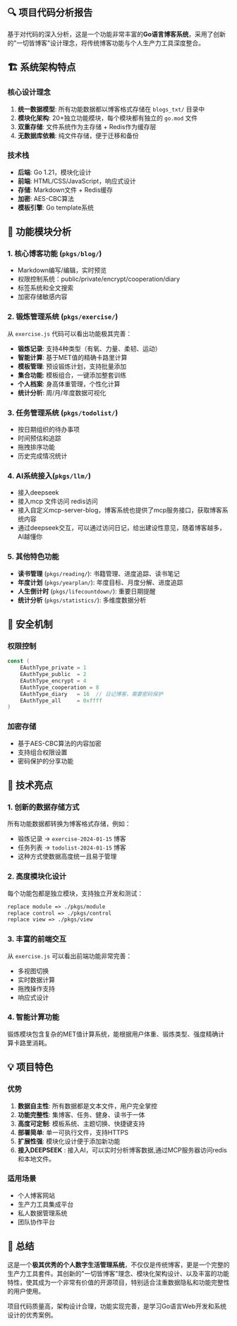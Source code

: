 ## 🔍 项目代码分析报告

基于对代码的深入分析，这是一个功能非常丰富的**Go语言博客系统**，采用了创新的"一切皆博客"设计理念，将传统博客功能与个人生产力工具深度整合。

## 🏗️ 系统架构特点

### 核心设计理念
1. **统一数据模型**: 所有功能数据都以博客格式存储在 `blogs_txt/` 目录中
2. **模块化架构**: 20+独立功能模块，每个模块都有独立的 `go.mod` 文件
3. **双重存储**: 文件系统作为主存储 + Redis作为缓存层
4. **无数据库依赖**: 纯文件存储，便于迁移和备份

### 技术栈
- **后端**: Go 1.21，模块化设计
- **前端**: HTML/CSS/JavaScript，响应式设计  
- **存储**: Markdown文件 + Redis缓存
- **加密**: AES-CBC算法
- **模板引擎**: Go template系统

## 🎯 功能模块分析

### 1. 核心博客功能 (`pkgs/blog/`)
- Markdown编写/编辑，实时预览
- 权限控制系统：public/private/encrypt/cooperation/diary
- 标签系统和全文搜索
- 加密存储敏感内容

### 2. 锻炼管理系统 (`pkgs/exercise/`)
从 `exercise.js` 代码可以看出功能极其完善：
- **锻炼记录**: 支持4种类型（有氧、力量、柔韧、运动）
- **智能计算**: 基于MET值的精确卡路里计算
- **模板管理**: 预设锻炼计划，支持批量添加
- **集合功能**: 模板组合，一键添加整套训练
- **个人档案**: 身高体重管理，个性化计算
- **统计分析**: 周/月/年度数据可视化

### 3. 任务管理系统 (`pkgs/todolist/`)
- 按日期组织的待办事项
- 时间预估和追踪
- 拖拽排序功能
- 历史完成情况统计

### 4. AI系统接入(`pkgs/llm/`)
- 接入deepseek
- 接入mcp 文件访问 redis访问
- 接入自定义mcp-server-blog，博客系统也提供了mcp服务接口，获取博客系统内容
- 通过deepseek交互，可以通过访问日记，给出建设性意见，随着博客越多，AI越懂你

### 5. 其他特色功能
- **读书管理** (`pkgs/reading/`): 书籍管理、进度追踪、读书笔记
- **年度计划** (`pkgs/yearplan/`): 年度目标、月度分解、进度追踪
- **人生倒计时** (`pkgs/lifecountdown/`): 重要日期提醒
- **统计分析** (`pkgs/statistics/`): 多维度数据分析

## 🔐 安全机制

### 权限控制
```12:15:pkgs/module/module.go
const (
	EAuthType_private = 1
	EAuthType_public  = 2
	EAuthType_encrypt = 4
	EAuthType_cooperation = 8
	EAuthType_diary   = 16  // 日记博客，需要密码保护
	EAuthType_all     = 0xffff
)
```

### 加密存储
- 基于AES-CBC算法的内容加密
- 支持组合权限设置
- 密码保护的分享功能

## 🌟 技术亮点

### 1. 创新的数据存储方式
所有功能数据都转换为博客格式存储，例如：
- 锻炼记录 → `exercise-2024-01-15` 博客
- 任务列表 → `todolist-2024-01-15` 博客
- 这种方式使数据高度统一且易于管理

### 2. 高度模块化设计
每个功能包都是独立模块，支持独立开发和测试：
```12:15:go.mod
replace module => ./pkgs/module
replace control => ./pkgs/control
replace view => ./pkgs/view
```

### 3. 丰富的前端交互
从 `exercise.js` 可以看出前端功能非常完善：
- 多视图切换
- 实时数据计算
- 拖拽操作支持
- 响应式设计

### 4. 智能计算功能
锻炼模块包含复杂的MET值计算系统，能根据用户体重、锻炼类型、强度精确计算卡路里消耗。

## 💡 项目特色

### 优势
1. **数据自主性**: 所有数据都是文本文件，用户完全掌控
2. **功能完整性**: 集博客、任务、健身、读书于一体
3. **高度可定制**: 模板系统、主题切换、快捷键支持
4. **部署简单**: 单一可执行文件，支持HTTPS
5. **扩展性强**: 模块化设计便于添加新功能
6. **接入DEEPSEEK** : 接入AI，可以实时分析博客数据,通过MCP服务器访问redis和本地文件。

### 适用场景
- 个人博客网站
- 生产力工具集成平台
- 私人数据管理系统
- 团队协作平台

## 🚀 总结

这是一个**极其优秀的个人数字生活管理系统**，不仅仅是传统博客，更是一个完整的生产力工具套件。其创新的"一切皆博客"理念、模块化架构设计、以及丰富的功能特性，使其成为一个非常有价值的开源项目，特别适合注重数据隐私和功能完整性的用户使用。

项目代码质量高，架构设计合理，功能实现完善，是学习Go语言Web开发和系统设计的优秀案例。
